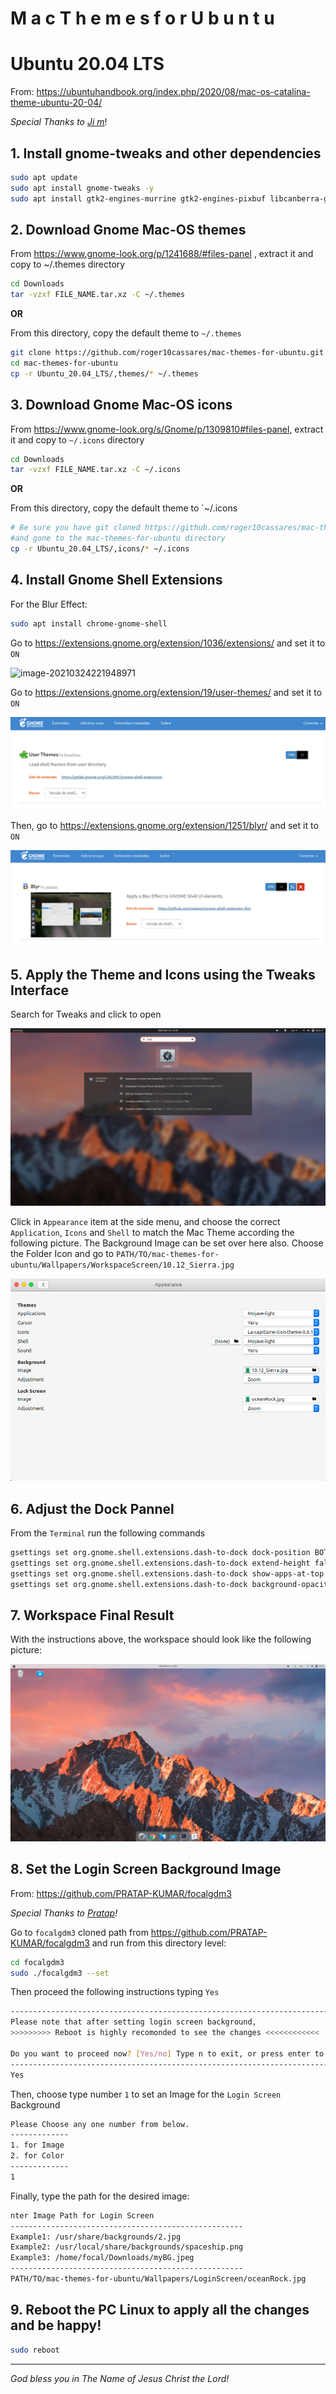 # M a c     T h e m e s     f o r     U b u n t u



# Ubuntu 20.04 LTS

From: https://ubuntuhandbook.org/index.php/2020/08/mac-os-catalina-theme-ubuntu-20-04/

*Special Thanks to [Ji m](https://ubuntuhandbook.org/index.php/about/)*!

## 1. Install gnome-tweaks and other dependencies

```bash
sudo apt update
sudo apt install gnome-tweaks -y
sudo apt install gtk2-engines-murrine gtk2-engines-pixbuf libcanberra-gtk3-module libcanberra-gtk-module libglib2.0-dev gir1.2-gtkclutter-1.0 -y
```



## 2. Download Gnome Mac-OS themes

From https://www.gnome-look.org/p/1241688/#files-panel , extract it and copy to ~/.themes  directory

```bash
cd Downloads
tar -vzxf FILE_NAME.tar.xz -C ~/.themes
```

**OR**

From this directory, copy the default theme to  `~/.themes`

```bash
git clone https://github.com/roger10cassares/mac-themes-for-ubuntu.git
cd mac-themes-for-ubuntu
cp -r Ubuntu_20.04_LTS/,themes/* ~/.themes
```



## 3. Download Gnome Mac-OS icons 

From https://www.gnome-look.org/s/Gnome/p/1309810#files-panel, extract it and  copy to `~/.icons`  directory

```bash
cd Downloads
tar -vzxf FILE_NAME.tar.xz -C ~/.icons
```

**OR**

From this directory, copy the default theme to  `~/.icons

```bash
# Be sure you have git cloned https://github.com/roger10cassares/mac-themes-for-ubuntu.git 
#and gone to the mac-themes-for-ubuntu directory
cp -r Ubuntu_20.04_LTS/,icons/* ~/.icons
```



## 4. Install Gnome Shell Extensions

For the Blur Effect:

```bash
sudo apt install chrome-gnome-shell
```



Go to https://extensions.gnome.org/extension/1036/extensions/ and set it to `ON`

![image-20210324221948971](/home/roger/.config/Typora/typora-user-images/image-20210324221948971.png)



Go to https://extensions.gnome.org/extension/19/user-themes/ and set it to `ON`

![image-20210324222143082](./.images/image-20210324222143082.png)



Then, go to https://extensions.gnome.org/extension/1251/blyr/ and set it to `ON`

![image-20210324222702828](./.images/image-20210324222702828.png)



## 5. Apply the Theme and Icons using the Tweaks Interface

Search for Tweaks and click to open

![image-20210324222955868](./.images/image-20210324222955868.png)



Click in `Appearance` item at the side menu, and choose the  correct `Application`, `Icons` and `Shell` to match the Mac Theme according the following picture. The Background Image can be set over here also.  Choose the Folder Icon and go to `PATH/TO/mac-themes-for-ubuntu/Wallpapers/WorkspaceScreen/10.12_Sierra.jpg` 

![image-20210324223903284](./.images/image-20210324223903284.png)



## 6. Adjust the Dock Pannel

From the `Terminal` run the following commands

```bash
gsettings set org.gnome.shell.extensions.dash-to-dock dock-position BOTTOM 
gsettings set org.gnome.shell.extensions.dash-to-dock extend-height false
gsettings set org.gnome.shell.extensions.dash-to-dock show-apps-at-top true
gsettings set org.gnome.shell.extensions.dash-to-dock background-opacity 0.3
```



## 7. Workspace Final Result 

With the instructions above, the workspace should look like the following picture:

![image-20210324230748812](./.images/image-20210324230748812.png)



## 8. Set the Login Screen Background Image

From: https://github.com/PRATAP-KUMAR/focalgdm3

*Special Thanks to [Pratap](https://github.com/PRATAP-KUMAR)!*

Go to `focalgdm3` cloned path from https://github.com/PRATAP-KUMAR/focalgdm3 and run from this directory level:

```bash 
cd focalgdm3
sudo ./focalgdm3 --set
```

Then proceed the following instructions typing `Yes`

```bash
-------------------------------------------------------------------------------------------------------
Please note that after setting login screen background,
>>>>>>>>> Reboot is highly recomonded to see the changes <<<<<<<<<<<<

Do you want to proceed now? [Yes/no] Type n to exit, or press enter to proceed.
-------------------------------------------------------------------------------------------------------
Yes
```

Then, choose type number `1` to set an Image for the `Login Screen` Background

```bash
Please Choose any one number from below.
-------------
1. for Image
2. for Color
-------------
1
```

Finally, type the path for the desired image:

```bash
nter Image Path for Login Screen
----------------------------------------------------
Example1: /usr/share/backgrounds/2.jpg
Example2: /usr/local/share/backgrounds/spaceship.png
Example3: /home/focal/Downloads/myBG.jpeg
----------------------------------------------------
PATH/TO/mac-themes-for-ubuntu/Wallpapers/LoginScreen/oceanRock.jpg
```



## 9. Reboot the PC Linux to apply all the changes and be happy!

```bash
sudo reboot
```





---

*God bless you in The Name of Jesus Christ the Lord!*